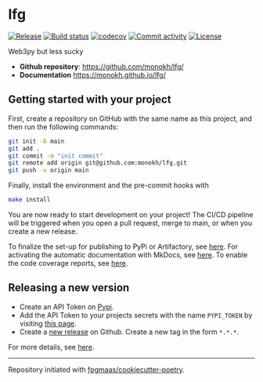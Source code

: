# lfg

[![Release](https://img.shields.io/github/v/release/monokh/lfg)](https://img.shields.io/github/v/release/monokh/lfg)
[![Build status](https://img.shields.io/github/actions/workflow/status/monokh/lfg/main.yml?branch=main)](https://github.com/monokh/lfg/actions/workflows/main.yml?query=branch%3Amain)
[![codecov](https://codecov.io/gh/monokh/lfg/branch/main/graph/badge.svg)](https://codecov.io/gh/monokh/lfg)
[![Commit activity](https://img.shields.io/github/commit-activity/m/monokh/lfg)](https://img.shields.io/github/commit-activity/m/monokh/lfg)
[![License](https://img.shields.io/github/license/monokh/lfg)](https://img.shields.io/github/license/monokh/lfg)

Web3py but less sucky

- **Github repository**: <https://github.com/monokh/lfg/>
- **Documentation** <https://monokh.github.io/lfg/>

## Getting started with your project

First, create a repository on GitHub with the same name as this project, and then run the following commands:

``` bash
git init -b main
git add .
git commit -m "init commit"
git remote add origin git@github.com:monokh/lfg.git
git push -u origin main
```

Finally, install the environment and the pre-commit hooks with 

```bash
make install
```

You are now ready to start development on your project! The CI/CD
pipeline will be triggered when you open a pull request, merge to main,
or when you create a new release.

To finalize the set-up for publishing to PyPi or Artifactory, see
[here](https://fpgmaas.github.io/cookiecutter-poetry/features/publishing/#set-up-for-pypi).
For activating the automatic documentation with MkDocs, see
[here](https://fpgmaas.github.io/cookiecutter-poetry/features/mkdocs/#enabling-the-documentation-on-github).
To enable the code coverage reports, see [here](https://fpgmaas.github.io/cookiecutter-poetry/features/codecov/).

## Releasing a new version

- Create an API Token on [Pypi](https://pypi.org/).
- Add the API Token to your projects secrets with the name `PYPI_TOKEN` by visiting 
[this page](https://github.com/monokh/lfg/settings/secrets/actions/new).
- Create a [new release](https://github.com/monokh/lfg/releases/new) on Github. 
Create a new tag in the form ``*.*.*``.

For more details, see [here](https://fpgmaas.github.io/cookiecutter-poetry/features/cicd/#how-to-trigger-a-release).

---

Repository initiated with [fpgmaas/cookiecutter-poetry](https://github.com/fpgmaas/cookiecutter-poetry).